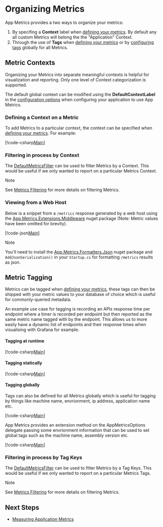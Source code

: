 # Organizing Metrics

App Metrics provides a two ways to organize your metrics: 

1. By specifing a **Context** label when [defining your metrics](../intro.md#measuring-application-metrics). By default any all custom Metrics will belong the the "Application" Context.
2. Through the use of **Tags** when [defining your metrics](../intro.md#measuring-application-metrics) or by [configuring tags](configuration.md) globally for all Metrics.

## Metric Contexts

Organizing your Metrics into separate meaningful contexts is helpful for visualization and reporting. Only one level of Context categorization is supported.

The default global context can be modified using the **DefaultContextLabel** in the [configuration options](configuration.md) when configuring your application to use App Metrics.

### Defining a Context on a Metric

To add Metrics to a particular context, the context can be specified when [defining your metrics](../intro.md#measuring-application-metrics). For example:

[!code-csharp[Main](../../src/samples/AppMetrics.Metric.Code.Snippets/AppMetricsRegistryMultipleContexts.cs?highlight=6,10,18,27,31)]

### Filtering in process by Context

The [DefaultMetricsFilter](../../api/App.Metrics.DefaultMetricsFilter.html) can be used to filter Metrics by a Context. This would be useful if we only wanted to report on a particular Metrics Context.

> [!NOTE]
> See [Metrics Filtering](../filtering/index.md) for more details on filtering Metrics.

### Viewing from a Web Host

Below is a snippet from a `/metrics` response generated by a web host using the [App.Metrics.Extensions.Middleware](../intro.md#configuring-a-web-host) nuget package (Note: Metric values have been omitted for brevity).

[!code-json[Main](../../src/samples/App.Metrics.Formatters.Json.Samples/MetricsEndpointResponseMultipleContexts.json?highlight=4,10,18,26)] 

> [!NOTE]
> You'll need to install the [App.Metrics.Formatters.Json](https://www.nuget.org/packages/App.Metrics.Formatters.Json/) nuget package and `AddJsonSerialization()` in your `Startup.cs` for formatting `/metrics` results as json.

## Metric Tagging

Metrics can be tagged when [defining your metrics](../intro.md#measuring-application-metrics), these tags can then be shipped with your metric values to your database of choice which is useful for commonly-queried metadata. 

An example use case for tagging is recording an APIs response time per endpoint where a timer is recorded per endpoint but then reported as the same metric name tagged with by the endpoint. This allows us to more easily have a dynamic list of endpoints and their response times when visualising with Grafana for example.

#### Tagging at runtime

[!code-csharp[Main](../../src/samples/AppMetrics.Metric.Code.Snippets/AppMetricsTagging.cs)]

#### Tagging statically

[!code-csharp[Main](../../src/samples/AppMetrics.Metric.Code.Snippets/AppMetricsRegistryMultipleContexts.cs?highlight=5,13,21)]

#### Tagging globally

Tags can also be defined for all Metrics globally which is useful for tagging by things like machine name, envrionment, ip address, application name etc.

[!code-csharp[Main](../../src/samples/AppMetrics.Startup.CodeSnippets/StartupWithAppMetricsOptions.cs?highlight=9)]

App Metrics provides an extension method on the AppMetricsOptions delegate passing some envrionment information that can be used to set global tags such as the machine name, assembly version etc.

[!code-csharp[Main](../../src/samples/AppMetrics.Startup.CodeSnippets/StartupWithAppMetricsOptionsEnvTags.cs?highlight=7,8,9,10,11,12,13)]

### Filtering in process by Tag Keys

The [DefaultMetricsFilter](../../api/App.Metrics.DefaultMetricsFilter.html) can be used to filter Metrics by a Tag Keys. This would be useful if we only wanted to report on a particular Metrics Tags.

> [!NOTE]
> See [Metrics Filtering](../filtering/index.md) for more details on filtering Metrics.

## Next Steps

- [Measuring Application Metrics](../intro.md#measuring-application-metrics)
